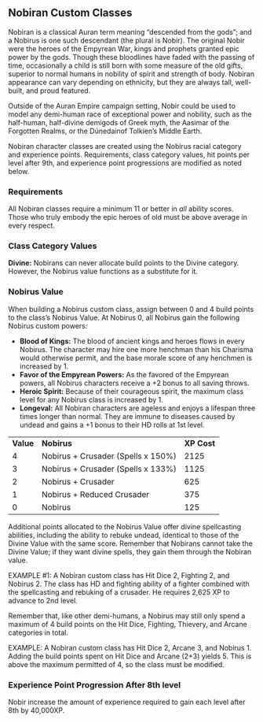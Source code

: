 ## Nobiran Custom Classes

Nobiran is a classical Auran term meaning “descended from the gods”; and a Nobirus is one such descendant (the plural is Nobir). The original Nobir were the heroes of the Empyrean War, kings and prophets granted epic power by the gods. Though these bloodlines have faded with the passing of time, occasionally a child is still born with some measure of the old gifts, superior to normal humans in nobility of spirit and strength of body. Nobiran appearance can vary depending on ethnicity, but they are always tall, well-built, and proud featured.

Outside of the Auran Empire campaign setting, Nobir could be used to model any demi-human race of exceptional power and nobility, such as the half-human, half-divine demigods of Greek myth, the Aasimar of the Forgotten Realms, or the Dúnedainof Tolkien’s Middle Earth.

Nobiran character classes are created using the Nobirus racial category and experience points. Requirements, class category values, hit points per level after 9th, and experience point progressions are modified as noted below.

### Requirements

All Nobiran classes require a minimum 11 or better in *all* ability scores. Those who truly embody the epic heroes of old must be above average in every respect.

### Class Category Values

**Divine:** Nobirans can never allocate build points to the Divine category. However, the Nobirus value functions as a substitute for it.

### Nobirus Value

When building a Nobirus custom class, assign between 0 and 4 build points to the class’s Nobirus Value. At Nobirus 0, all Nobirus gain the following Nobirus custom powers:

* **Blood of Kings:** The blood of ancient kings and heroes flows in every Nobirus. The character may hire one more henchman than his Charisma would otherwise permit, and the base morale score of any henchmen is increased by 1.
* **Favor of the Empyrean Powers:** As the favored of the Empyrean powers, all Nobirus characters receive a +2 bonus to all saving throws.
* **Heroic Spirit:** Because of their courageous spirit, the maximum class level for any Nobirus class is increased by 1.
* **Longeval:** All Nobiran characters are ageless and enjoys a lifespan three times longer than normal. They are immune to diseases caused by undead and gains a +1 bonus to their HD rolls at 1st level.

|  |  |  |
| --- | --- | --- |
| **Value** | **Nobirus** | **XP Cost** |
| 4 | Nobirus + Crusader (Spells x 150%) | 2125 |
| 3 | Nobirus + Crusader (Spells x 133%) | 1125 |
| 2 | Nobirus + Crusader | 625 |
| 1 | Nobirus + Reduced Crusader | 375 |
| 0 | Nobirus | 125 |

Additional points allocated to the Nobirus Value offer divine spellcasting abilities, including the ability to rebuke undead, identical to those of the Divine Value with the same score. Remember that Nobirans cannot take the Divine Value; if they want divine spells, they gain them through the Nobiran value.

EXAMPLE #1: A Nobiran custom class has Hit Dice 2, Fighting 2, and Nobirus 2. The class has HD and fighting ability of a fighter combined with the spellcasting and rebuking of a crusader. He requires 2,625 XP to advance to 2nd level.

Remember that, like other demi-humans, a Nobirus may still only spend a maximum of 4 build points on the Hit Dice, Fighting, Thievery, and Arcane categories in total.

EXAMPLE: A Nobiran custom class has Hit Dice 2, Arcane 3, and Nobirus 1. Adding the build points spent on Hit Dice and Arcane (2+3) yields 5. This is above the maximum permitted of 4, so the class must be modified.

### Experience Point Progression After 8th level

Nobir increase the amount of experience required to gain each level after 8th by 40,000XP.
